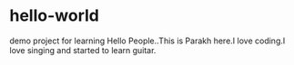 # hello-world
demo project for learning
Hello People..This is Parakh here.I love coding.I love singing and started to learn guitar.
